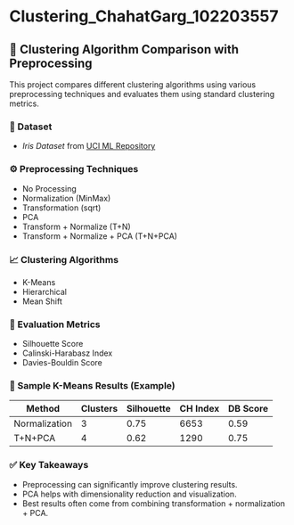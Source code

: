 # Clustering_ChahatGarg_102203557


## 🧠 Clustering Algorithm Comparison with Preprocessing

This project compares different clustering algorithms using various preprocessing techniques and evaluates them using standard clustering metrics.

### 📌 Dataset
- *Iris Dataset* from [UCI ML Repository](https://archive.ics.uci.edu/ml/datasets/iris)

### ⚙ Preprocessing Techniques
- No Processing  
- Normalization (MinMax)  
- Transformation (sqrt)  
- PCA  
- Transform + Normalize (T+N)  
- Transform + Normalize + PCA (T+N+PCA)

### 📈 Clustering Algorithms
- K-Means  
- Hierarchical  
- Mean Shift

### 📏 Evaluation Metrics
- Silhouette Score  
- Calinski-Harabasz Index  
- Davies-Bouldin Score

### 🧪 Sample K-Means Results (Example)

| Method       | Clusters | Silhouette | CH Index | DB Score |
|--------------|----------|------------|----------|----------|
| Normalization| 3        | 0.75       | 6653     | 0.59     |
| T+N+PCA      | 4        | 0.62       | 1290     | 0.75     |

### ✅ Key Takeaways
- Preprocessing can significantly improve clustering results.
- PCA helps with dimensionality reduction and visualization.
- Best results often come from combining transformation + normalization + PCA.


